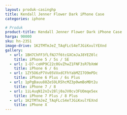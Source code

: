 ```yaml
---
layout: produk-casinghp
title: Kendall Jenner Flower Dark iPhone Case
categories: iphone

# Produk
product-title: Kendall Jenner Flower Dark iPhone Case
harga: 90000
sku: hn-2351
image-drive: 1K2TMTmJeZ_TAqFLcS4eTJGiKxulYEXnd
gallery:
  - url: 1BH7ChFF3fLfNJ7f6tcGXCmJaJ8YEZ0lc
    title: iPhone 5 / 5s / SE
  - url: 1-D7-ceHP9C22c0GvZhwZ1FNF3sR7bXmW
    title: iPhone 6 / 6s
  - url: 1ZY5O6zP7Vv05VXxdCFhYabMZI7O9mPDc
    title: iPhone 6 Plus / 6s Plus
  - url: 1pPgBauu88ZeS9LR5hcMZ3p0wmBoMDt2u
    title: iPhone 7 / 8
  - url: 1iL4uqN12nIv28lj0aJV0cv3FUOmqe5ex
    title: iPhone 7 Plus / 8 Plus
  - url: 1K2TMTmJeZ_TAqFLcS4eTJGiKxulYEXnd
    title: iPhone X
---
```

